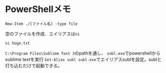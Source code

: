 # PowerShellメモ

`New-Item ./[ファイル名] -type file`  
  
空のファイルを作成．エイリアスは`ni`  
  
`ni hoge.txt`

`C:\Program Files\Sublime Text 3`のpathを通し、
`subl.exe`でpowershellからsublime textを実行
`Set-Alias subl subl.exe`でエイリアスsublを設定。sublと打ち込むだけで起動できる。